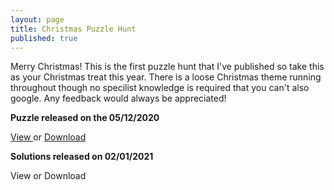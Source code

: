 ```yaml
---
layout: page
title: Christmas Puzzle Hunt
published: true
---
```


Merry Christmas! This is the first puzzle hunt that I've published so take this as your Christmas treat this year. There is a loose Christmas theme running throughout though no specilist knowledge is required that you can't also google. Any feedback would always be appreciated! 

**Puzzle released on the 05/12/2020**

<a href="../20201205_Christmas.pdf" target="_top"> View </a> or <a href="../20201205_Christmas.pdf" download="20201205_Christmas"> Download </a>

**Solutions released on 02/01/2021**

View or Download 


